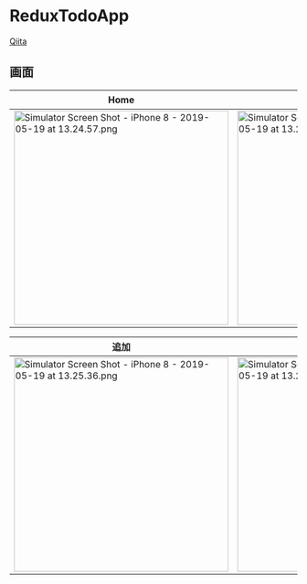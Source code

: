 # ReduxTodoApp

[Qiita](https://qiita.com/azuma317/items/7a3b924cb10fbd407bc5)

## 画面
|Home|編集|
|---|---|
|<img width="375" alt="Simulator Screen Shot - iPhone 8 - 2019-05-19 at 13.24.57.png" src="https://qiita-image-store.s3.ap-northeast-1.amazonaws.com/0/211071/a978f7fe-0971-a562-d678-7635d7cfd0fa.png">|<img width="375" alt="Simulator Screen Shot - iPhone 8 - 2019-05-19 at 13.25.12.png" src="https://qiita-image-store.s3.ap-northeast-1.amazonaws.com/0/211071/dec012b4-3e40-e568-6572-43091d18cbde.png">|

|追加|完了|削除|
|---|---|---|
|<img width="375" alt="Simulator Screen Shot - iPhone 8 - 2019-05-19 at 13.25.36.png" src="https://qiita-image-store.s3.ap-northeast-1.amazonaws.com/0/211071/b42bd65c-596b-be95-cf50-f2f49b43c050.png">|<img width="375" alt="Simulator Screen Shot - iPhone 8 - 2019-05-19 at 13.26.09.png" src="https://qiita-image-store.s3.ap-northeast-1.amazonaws.com/0/211071/99b647ba-6a9b-5f66-aee2-3d237b6d3f94.png">|<img width="375" alt="Simulator Screen Shot - iPhone 8 - 2019-05-19 at 13.25.49.png" src="https://qiita-image-store.s3.ap-northeast-1.amazonaws.com/0/211071/2b90a54c-d215-6485-9207-e44db1700e56.png">|
